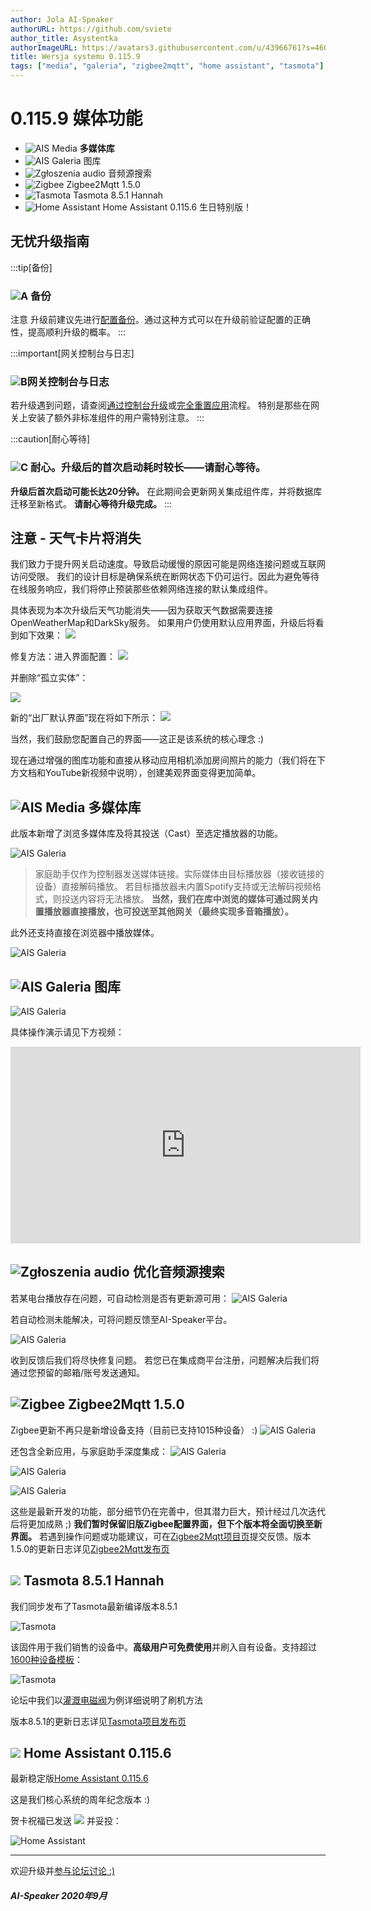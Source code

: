 ```yaml
---
author: Jola AI-Speaker
authorURL: https://github.com/sviete
author_title: Asystentka
authorImageURL: https://avatars3.githubusercontent.com/u/43966761?s=460&v=4
title: Wersja systemu 0.115.9
tags: ["media", "galeria", "zigbee2mqtt", "home assistant", "tasmota"]
---
```


# 0.115.9 媒体功能

- ![AIS Media](/img/en/blog/202010/folders.png) **多媒体库**
- ![AIS Galeria](/img/en/blog/202010/gallery.png) 图库
- ![Zgłoszenia audio](/img/en/blog/202010/ai.png) 音频源搜索
- ![Zigbee](/img/en/blog/202007/zigbee.png) Zigbee2Mqtt 1.5.0
- ![Tasmota](/img/en/blog/202005/tasmota_small.png) Tasmota 8.5.1 Hannah
- ![Home Assistant](/img/en/blog/202010/ha.png) Home Assistant 0.115.6 生日特别版！

<!--truncate-->

## 无忧升级指南

:::tip[备份]
### ![A](/img/en/blog/202009/alpha-a-circle.png) 备份

注意 升级前建议先进行[配置备份](/docs/ais_bramka_configuration_software#kopia-zapasowa-konfiguracji)。通过这种方式可以在升级前验证配置的正确性，提高顺利升级的概率。
:::

:::important[网关控制台与日志]
### ![B](/img/en/blog/202009/alpha-b-circle.png)网关控制台与日志

若升级遇到问题，请查阅[通过控制台升级](/docs/ais_bramka_update_manual)或[完全重置应用](/docs/ais_bramka_reset_ais_step_by_step)流程。
特别是那些在网关上安装了额外非标准组件的用户需特别注意。
:::

:::caution[耐心等待]
### ![C](/img/en/blog/202009/alpha-c-circle.png) 耐心。升级后的首次启动耗时较长——请耐心等待。

 **升级后首次启动可能长达20分钟。**
 在此期间会更新网关集成组件库，并将数据库迁移至新格式。
 **请耐心等待升级完成。**
:::

## 注意 - 天气卡片将消失

我们致力于提升网关启动速度。导致启动缓慢的原因可能是网络连接问题或互联网访问受限。
我们的设计目标是确保系统在断网状态下仍可运行。因此为避免等待在线服务响应，我们将停止预装那些依赖网络连接的默认集成组件。

具体表现为本次升级后天气功能消失——因为获取天气数据需要连接OpenWeatherMap和DarkSky服务。
如果用户仍使用默认应用界面，升级后将看到如下效果：
![](/img/en/blog/202010/pogoda.png)

修复方法：进入界面配置：
![](/img/en/blog/202010/pogoda2.png)

并删除“孤立实体”：

![](/img/en/blog/202010/pogoda3.png)

新的“出厂默认界面”现在将如下所示：
![](/img/en/blog/202010/pogoda4.png)

当然，我们鼓励您配置自己的界面——这正是该系统的核心理念 :)

现在通过增强的图库功能和直接从移动应用相机添加房间照片的能力（我们将在下方文档和YouTube新视频中说明），创建美观界面变得更加简单。

## ![AIS Media](/img/en/blog/202010/folders.png) 多媒体库

此版本新增了浏览多媒体库及将其投送（Cast）至选定播放器的功能。

![AIS Galeria](/img/en/blog/202010/media_browser.png)

> 家庭助手仅作为控制器发送媒体链接。实际媒体由目标播放器（接收链接的设备）直接解码播放。
若目标播放器未内置Spotify支持或无法解码视频格式，则投送内容将无法播放。
**当然，我们在库中浏览的媒体可通过网关内置播放器直接播放，也可投送至其他网关（最终实现多音箱播放）。**

此外还支持直接在浏览器中播放媒体。

![AIS Galeria](/img/en/blog/202010/play_in_browser.png)

## ![AIS Galeria](/img/en/blog/202010/gallery.png) 图库

![AIS Galeria](/img/en/blog/202010/img1.png)

具体操作演示请见下方视频：

<iframe width="560" height="315"  src="https://www.youtube.com/embed/iIJcAOnQ6HI" frameBorder="0" allowFullScreen></iframe>

## ![Zgłoszenia audio](/img/en/blog/202010/ai.png) 优化音频源搜索

若某电台播放存在问题，可自动检测是否有更新源可用：
![AIS Galeria](/img/en/blog/202010/audio_report_1.png)

若自动检测未能解决，可将问题反馈至AI-Speaker平台。

![AIS Galeria](/img/en/blog/202010/audio_report_2.png)

收到反馈后我们将尽快修复问题。
若您已在集成商平台注册，问题解决后我们将通过您预留的邮箱/账号发送通知。

## ![Zigbee](/img/en/blog/202007/zigbee.png) Zigbee2Mqtt 1.5.0

Zigbee更新不再只是新增设备支持（目前已支持1015种设备） :)
![AIS Galeria](/img/en/blog/202010/zigbee1.png)

还包含全新应用，与家庭助手深度集成：
![AIS Galeria](/img/en/blog/202010/zigbee2.png)

![AIS Galeria](/img/en/blog/202010/zigbee3.png)

![AIS Galeria](/img/en/blog/202010/zigbee4.png)

这些是最新开发的功能，部分细节仍在完善中，但其潜力巨大，预计经过几次迭代后将更加成熟 ;)
**我们暂时保留旧版Zigbee配置界面，但下个版本将全面切换至新界面。**
若遇到操作问题或功能建议，可在[Zigbee2Mqtt项目页](https://github.com/koenkk/zigbee2mqtt)提交反馈。版本1.5.0的更新日志详见[Zigbee2Mqtt发布页](https://github.com/Koenkk/zigbee2mqtt/releases/tag/1.15.0)

## ![](/img/en/blog/202005/tasmota_small.png) Tasmota 8.5.1 Hannah

我们同步发布了Tasmota最新编译版本8.5.1

![Tasmota](/img/en/blog/202010/tasmota1.png)

该固件用于我们销售的设备中。**高级用户可免费使用**并刷入自有设备。支持超过[1600种设备模板](https://templates.blakadder.com/index.html)：

![Tasmota](/img/en/blog/202010/tasmota2.png)

论坛中我们以[灌溉电磁阀](https://ai-speaker.discourse.group/t/ponad-1540-urzadzen-wifi-co-to-znaczy/707)为例详细说明了刷机方法

版本8.5.1的更新日志详见[Tasmota项目发布页](https://github.com/arendst/Tasmota/releases/tag/v8.5.1)

## ![](/img/en/blog/202007/hass.png) Home Assistant 0.115.6

最新稳定版[Home Assistant 0.115.6](https://www.home-assistant.io/blog/2020/09/17/release-115/)

这是我们核心系统的周年纪念版本 :)

贺卡祝福已发送 ![](/img/en/blog/202010/love-letter.png) 并妥投：

![Home Assistant](/img/en/blog/202010/kartka.png)

----

欢迎升级并[参与论坛讨论 :)](https://ai-speaker.discourse.group/)

##### AI-Speaker 2020年9月